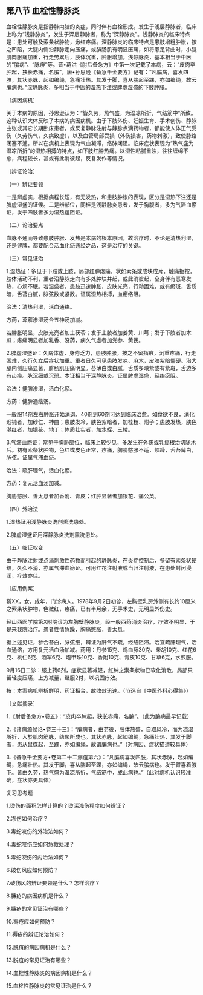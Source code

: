 ## 第八节 血栓性静脉炎

血栓性静脉炎是指静脉内腔的炎症，同时伴有血栓形成。发生于浅层静脉者，临床上称为“浅静脉炎”，发生于深层静脉者，称为“深静脉炎”。浅静脉炎的临床特点是：患处可触及索条状肿物，焮红疼痛。深静脉炎的临床特点是患肢增粗肿胀，按之凹陷，大腿内侧沿静脉走向压痛，或腓肠肌有明显压痛，如将患足背曲时，小腿肌肉胀痛加重，行走劳累后，肢体沉重，肿胀增加。浅静脉炎，基本相当于中医的“䐔病”、“脉痹”等。晋•葛洪《肘后备急方》中第一次记载了本病，云：“皮肉卒肿起，狭长赤痛，名䐔”。唐•孙思逊《备急千金要方》记有：“凡䐔病，喜发四肢，其状赤脉，起如编绳，急痛壮热。其发于脚，喜从腨起至踝，亦如编绳，故云䐔病也。”深静脉炎，多相当于中医的湿热下注或脾虚湿盛的下肢肿胀。

〔病因病机〕

关于本病的原因，孙思逊认为：“皆久劳，热气盛，为湿凉所折，气结筋中”所致。这种认识大体反映了本病的病因病机。由于下肢外伤、妊娠生育、手术创伤、静脉曲张或其它长期卧床患者，或反复静脉注射与静脉点滴药物者，都能使人体正气受伤（久劳伤气，久病致虚），以及血管局部受损（外伤损害，药物刺激），致使脉络闭塞不逋。所以在病机上表现为气血凝滞，络脉闭阻。临床症状表现为“热气盛为湿凉所折”的湿热相搏的特点，如下肢红肿热痛。以湿性粘腻重浊，往往缠绵不愈，病程较长，甚或有此消彼起，反复发作等情况。

〔辨证论治〕

（一）辨证要领

一是辨虚实，根据病程长短，有无发热，和患肢肿胀的表现，区分是湿热下注还是脾虚湿盛的证候。二是辨部位，同样是浅静脉炎患者，发于胸腹者，多为气滞血瘀证，发于四肢者多为湿热蕴阻证。

（二）论治要点

血脉不通而导致患肢肿胀、发热是本病的根本原因，故治疗时，不论是清热利湿，还是健脾，都要配合活血化瘀通经之品，这是治疗的关键。

（三）常见证治

1.湿热证：多见于下肢或上肢，局部红肿疼痛，状如索条或成块成片，触痛拒按，肢体活动不利，重者沿静脉走向有多处肿块并起，或此消彼起，全身伴有恶寒发热，心烦不眠。若湿盛者，患肢迅速肿胀，皮肤光亮，行动困难，或有瘀斑，舌质暗，舌苔白腻，脉弦数或紧数。证属湿热相搏，血瘀络阻。

治法：清热利湿，活血通络。

方药，萆薢渗湿汤合五神汤加减。

若肿胀明显，皮肤光亮者加土茯苓；发于上肢者加姜黄、川芎；发于下肢者加木瓜；疼痛明显者加乳香、没药，病久气虚者加党参、黄芪。

2.脾虚湿盛证：久病体虚，身倦乏力，患肢肿胀，按之不留指痕，沉重疼痛，行走困难，久行久立后症状加重。重者日久可见患肢发凉、麻木，皮肤紫暗僵硬。沿大腿内侧压痛显著，腓肠肌压痛明显。苔薄白或白腻，舌质多映紫或有紫斑，舌边多有齿痕。脉沉细或沉弱。本证相当于深静脉炎。证属脾虚湿盛，经络瘀阻。

治法：健脾渗湿，活血化瘀。

方药：健脾通络汤。

一般服14剂左右肿胀开始消退，40剂到60剂可达到临床治愈。如食欲不良，消化迟钝者，加砂仁、神曲；患肢发冷，肤色紫暗者，加桂枝、附子；患肢发热，肤色潮红者，加银花、地丁；体质壮实者，加水蛭、三棱。

3.气滞血瘀证：常见于胸胁部位，临床上较少见，多发生在外伤或乳癌根治切除术后。初有索条状肿物，色红或皮色正常，疼痛，胸胁憋胀不适，烦躁，舌苔薄白，脉弦。证属气滞血瘀。

治法：疏肝理气，活血化瘀。

方药：复元活血汤加减。

胸胁憋胀、善太息者加香附、青皮；红肿显著者加银花、蒲公英。

（四）外治法

1.湿热证用浅静脉炎洗剂熏洗患处。

2.脾虚湿盛证用深静脉炎洗剂熏洗患处。

（五）临证权变

由于静脉注射或点滴刺激性药物而引起的静脉炎，在炎症控制后，多留有索条状硬结，久久不消，亦属气滞血瘀证。可用红花注射液或当归注射液，在患处封闭浸润，疗效亦佳。

〔应用例案〕

靳XX，女，成年，门诊病人。1978年9月2日初诊，左胸壁乳房外侧有长约10厘米之索条状肿物，色微红，疼痛，已有半月余，无手术史，无明显外伤史。

经山西医学院第X附院诊为左胸壁静脉炎，经一般西药消炎治疗，疗效不明显，于是来我院治疗。患者性情急躁，胸痛憋胀，善太息。

据上述见证，参合苔白，脉弦细，辨证为肝气不疏，经络阻滞。治宜疏肝理气，活血通络，方用复元活血汤加减。药用：丹参15克、鸡血藤30克、柴胡10克、红花6克、桃仁6克、酒军6克、炮甲珠10克、香附10克、青皮10克、甘草6克，水煎服。

9月16日二诊：服上药6剂，症状显著减轻，红肿之索条状物已软化消散，局部只留轻度压痛，上方减量，继服2付，以巩固疗效。

按：本案病机辨析鲜明，药证相合，故收效迅速。（节选自《中医外科心得集》）

〔文献摘录〕

1.《肘后备急方•卷五》：“皮肉卒肿起，狭长赤痛，名䐔”。（此为䐔病最早记载）

2.《诸病源候论•卷三十三》：“䐔病者，由劳役，肢体热盛，自取风冷，而为凉湿所折，入於肌肉筋脉，结聚所成也。其状赤脉，起如编绳，急痛壮热，其发于脚者，患从鼠牒起，至踝，亦如编绳，故谓䐔病也。”（对病因、症状描述较具体）

3.《备急千金要方•卷第二十二瘭疽第六》：“凡䐔病喜发四肢，其状赤脉，起如编绳，急痛壮热。其发于脚，喜从腨起至踝，亦如编绳，故云䐔病也。发于臂喜着腋下。皆由久劳，热气盛为湿凉所折，气结筋中，成此病也。”（此对病机认识较准确，症状亦更具体）

复习思考题

1.烫伤的面积怎样计算的？烫深浅伤程度如何辨证？

2.冻伤如何治疗？

3.毒蛇咬伤的外治法如何？

4.毒蛇咬伤应如何急救处理？

5.毒蛇咬伤的内治法如何？

6.破伤风应如何预防？

7.破伤风的辨证要领是什么？怎样治疗？

8.臁疮的病因病机是什么？

9.臁疮的常见证治有哪些？

10.褥疮应如何预防？

11.褥疮的辨证论治如何？

12.脱疽的病因病机是什么？

13.脱疽的常见证治有哪些？

14.血栓性静脉炎的病因病机是什么？

15.血栓性静脉炎的常见证治是什么？